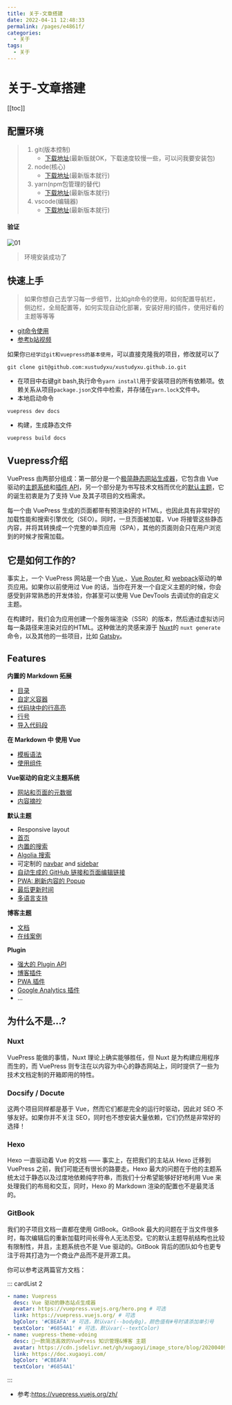 ```yaml
---
title: 关于-文章搭建
date: 2022-04-11 12:48:33
permalink: /pages/e4861f/
categories:
  - 关于
tags:
  - 关于
---
```

# 关于-文章搭建

[[toc]]

## 配置环境

> 1. git(版本控制)
>    - [下载地址](https://git-scm.com/)(最新版就OK，下载速度较慢一些，可以问我要安装包)
> 2. node(核心)
>    - [下载地址](https://nodejs.org/en/)(最新版本就行)
> 3. yarn(npm包管理的替代)
>    + [下载地址](https://classic.yarnpkg.com/en/docs/install#windows-stable)(最新版本就行)
> 4. vscode(编辑器)
>    + [下载地址](https://code.visualstudio.com/)(最新版本就行)

#### 验证

![01](https://cdn.jsdelivr.net/gh/xustudyxu/image-hosting@master/studynotes/about/images/build/01.png)

> 环境安装成功了

## 快速上手

> 如果你想自己去学习每一步细节，比如git命令的使用，如何配置导航栏，侧边栏，全局配置等，如何实现自动化部署，安装好用的插件，使用好看的主题等等等

- [git命令使用](../Git/Git_command/)
- [参考b站视频](https://www.bilibili.com/video/BV1vb411m7NY?spm_id_from=333.337.search-card.all.click)

如果你`已经学过git和vuepress的基本使用`，可以直接克隆我的项目，修改就可以了

```shell
git clone git@github.com:xustudyxu/xustudyxu.github.io.git
```

+ 在项目中右键git bash,执行命令`yarn install`用于安装项目的所有依赖项。依赖关系从项目`package.json`文件中检索，并存储在`yarn.lock`文件中。
+ 本地启动命令

```shell
vuepress dev docs
```

+ 构建，生成静态文件

```shell
vuepress build docs
```

## Vuepress介绍

VuePress 由两部分组成：第一部分是一个[极简静态网站生成器](https://github.com/vuejs/vuepress/tree/master/packages/%40vuepress/core)，它包含由 Vue 驱动的[主题系统](https://vuepress.vuejs.org/zh/theme/)和[插件 API](https://vuepress.vuejs.org/zh/plugin/)，另一个部分是为书写技术文档而优化的[默认主题](https://vuepress.vuejs.org/zh/theme/default-theme-config.html)，它的诞生初衷是为了支持 Vue 及其子项目的文档需求。

每一个由 VuePress 生成的页面都带有预渲染好的 HTML，也因此具有非常好的加载性能和搜索引擎优化（SEO）。同时，一旦页面被加载，Vue 将接管这些静态内容，并将其转换成一个完整的单页应用（SPA），其他的页面则会只在用户浏览到的时候才按需加载。

## 它是如何工作的?

事实上，一个 VuePress 网站是一个由 [Vue ](http://vuejs.org/)、[Vue Router ](https://github.com/vuejs/vue-router)和 [webpack](http://webpack.js.org/)驱动的单页应用。如果你以前使用过 Vue 的话，当你在开发一个自定义主题的时候，你会感受到非常熟悉的开发体验，你甚至可以使用 Vue DevTools 去调试你的自定义主题。

在构建时，我们会为应用创建一个服务端渲染（SSR）的版本，然后通过虚拟访问每一条路径来渲染对应的HTML。这种做法的灵感来源于 [Nuxt](https://nuxtjs.org/)的 `nuxt generate` 命令，以及其他的一些项目，比如 [Gatsby](https://www.gatsbyjs.org/)。

## Features

**内置的 Markdown 拓展**

- [目录](https://vuepress.vuejs.org/zh/guide/markdown.html#目录)
- [自定义容器](https://vuepress.vuejs.org/zh/guide/markdown.html#自定义容器)
- [代码块中的行高亮](https://vuepress.vuejs.org/zh/guide/markdown.html#代码块中的行高亮)
- [行号](https://vuepress.vuejs.org/zh/guide/markdown.html#行号)
- [导入代码段](https://vuepress.vuejs.org/zh/guide/markdown.html#导入代码段)

**在 Markdown 中 使用 Vue**

- [模板语法](https://vuepress.vuejs.org/zh/guide/using-vue.html#模板语法)
- [使用组件](https://vuepress.vuejs.org/zh/guide/using-vue.html#使用组件)

**Vue驱动的自定义主题系统**

- [网站和页面的元数据](https://vuepress.vuejs.org/zh/theme/writing-a-theme.html#网站和页面的元数据)
- [内容摘抄](https://vuepress.vuejs.org/zh/theme/writing-a-theme.html#内容摘抄)

**默认主题**

- Responsive layout
- [首页](https://vuepress.vuejs.org/zh/theme/default-theme-config.html#首页)
- [内置的搜索](https://vuepress.vuejs.org/zh/theme/default-theme-config.html#内置搜索)
- [Algolia 搜索](https://vuepress.vuejs.org/zh/theme/default-theme-config.html#algolia-搜索)
- 可定制的 [navbar](https://vuepress.vuejs.org/zh/theme/default-theme-config.html#navbar) and [sidebar](https://vuepress.vuejs.org/zh/theme/default-theme-config.html#sidebar)
- [自动生成的 GitHub 链接和页面编辑链接](https://vuepress.vuejs.org/zh/theme/default-theme-config.html#Git-仓库和编辑链接)
- [PWA: 刷新内容的 Popup](https://vuepress.vuejs.org/zh/theme/default-theme-config.html#popup-ui-to-refresh-contents)
- [最后更新时间](https://vuepress.vuejs.org/zh/theme/default-theme-config.html#最后更新时间)
- [多语言支持](https://vuepress.vuejs.org/zh/guide/i18n.html)

**博客主题**

- [文档](https://vuepress-theme-blog.billyyyyy3320.com/)
- [在线案例](https://billyyyyy3320.com/)

**Plugin**

- [强大的 Plugin API](https://vuepress.vuejs.org/zh/plugin/)
- [博客插件](https://vuepress-plugin-blog.billyyyyy3320.com/)
- [PWA 插件](https://vuepress.vuejs.org/zh/plugin/official/plugin-pwa.html)
- [Google Analytics 插件](https://vuepress.vuejs.org/zh/plugin/official/plugin-google-analytics.html)
- ...

## 为什么不是...?

### Nuxt

VuePress 能做的事情，Nuxt 理论上确实能够胜任，但 Nuxt 是为构建应用程序而生的，而 VuePress 则专注在以内容为中心的静态网站上，同时提供了一些为技术文档定制的开箱即用的特性。

### Docsify / Docute

这两个项目同样都是基于 Vue，然而它们都是完全的运行时驱动，因此对 SEO 不够友好。如果你并不关注 SEO，同时也不想安装大量依赖，它们仍然是非常好的选择！

### Hexo

Hexo 一直驱动着 Vue 的文档 —— 事实上，在把我们的主站从 Hexo 迁移到 VuePress 之前，我们可能还有很长的路要走。Hexo 最大的问题在于他的主题系统太过于静态以及过度地依赖纯字符串，而我们十分希望能够好好地利用 Vue 来处理我们的布局和交互，同时，Hexo 的 Markdown 渲染的配置也不是最灵活的。

### GitBook

我们的子项目文档一直都在使用 GitBook。GitBook 最大的问题在于当文件很多时，每次编辑后的重新加载时间长得令人无法忍受。它的默认主题导航结构也比较有限制性，并且，主题系统也不是 Vue 驱动的。GitBook 背后的团队如今也更专注于将其打造为一个商业产品而不是开源工具。

你可以参考这两篇官方文档：

::: cardList 2

```yaml
- name: Vuepress
  desc: Vue 驱动的静态站点生成器
  avatar: https://vuepress.vuejs.org/hero.png # 可选
  link: https://vuepress.vuejs.org/ # 可选
  bgColor: '#CBEAFA' # 可选，默认var(--bodyBg)。颜色值有#号时请添加单引号
  textColor: '#6854A1' # 可选，默认var(--textColor)
- name: vuepress-theme-vdoing
  desc: 🚀一款简洁高效的VuePress 知识管理&博客 主题
  avatar: https://cdn.jsdelivr.net/gh/xugaoyi/image_store/blog/20200409124835.png
  link: https://doc.xugaoyi.com/
  bgColor: '#CBEAFA'
  textColor: '#6854A1'
```

:::

+ 参考:https://vuepress.vuejs.org/zh/